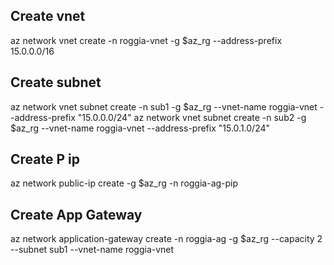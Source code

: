 ## Create vnet

az network vnet create -n roggia-vnet -g $az_rg --address-prefix 15.0.0.0/16 


## Create subnet

az network vnet subnet create -n sub1 -g $az_rg --vnet-name roggia-vnet --address-prefix "15.0.0.0/24"
az network vnet subnet create -n sub2 -g $az_rg --vnet-name roggia-vnet --address-prefix "15.0.1.0/24"

## Create P ip
az network public-ip create -g $az_rg -n roggia-ag-pip


## Create App Gateway

az network application-gateway create -n roggia-ag -g $az_rg --capacity 2 --subnet sub1 --vnet-name roggia-vnet
